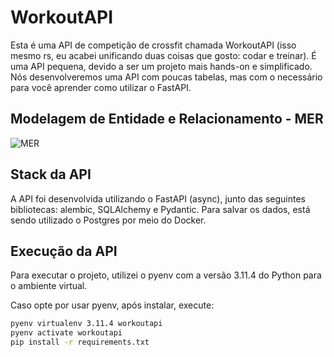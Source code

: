 # WorkoutAPI

Esta é uma API de competição de crossfit chamada WorkoutAPI (isso mesmo rs, eu acabei unificando duas coisas que gosto: codar e treinar). É uma API pequena, devido a ser um projeto mais hands-on e simplificado. Nós desenvolveremos uma API com poucas tabelas, mas com o necessário para você aprender como utilizar o FastAPI.

## Modelagem de Entidade e Relacionamento - MER

![MER](link_to_image)

## Stack da API

A API foi desenvolvida utilizando o FastAPI (async), junto das seguintes bibliotecas: alembic, SQLAlchemy e Pydantic. Para salvar os dados, está sendo utilizado o Postgres por meio do Docker.

## Execução da API

Para executar o projeto, utilizei o pyenv com a versão 3.11.4 do Python para o ambiente virtual.

Caso opte por usar pyenv, após instalar, execute:

```bash
pyenv virtualenv 3.11.4 workoutapi
pyenv activate workoutapi
pip install -r requirements.txt
